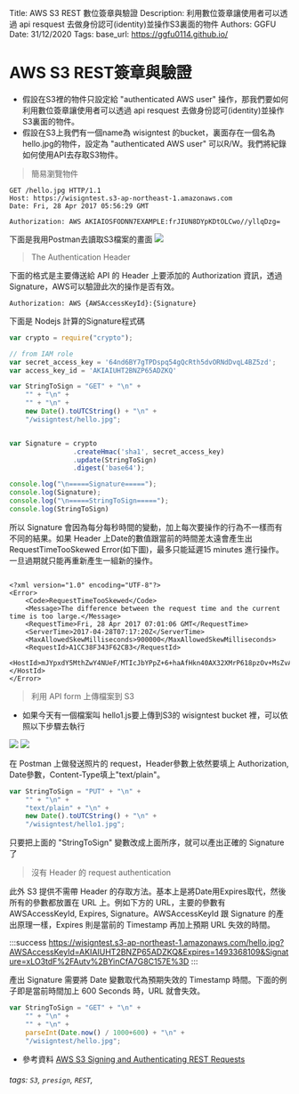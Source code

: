 Title: AWS S3 REST 數位簽章與驗證
Description: 利用數位簽章讓使用者可以透過 api resquest 去做身份認可(identity)並操作S3裏面的物件
Authors: GGFU
Date: 31/12/2020
Tags: 
base_url: https://ggfu0114.github.io/


# AWS S3 REST簽章與驗證
- 假設在S3裡的物件只設定給 "authenticated AWS user" 操作，那我們要如何利用數位簽章讓使用者可以透過 api resquest 去做身份認可(identity)並操作S3裏面的物件。
- 假設在S3上我們有一個name為 wisigntest 的bucket，裏面存在一個名為hello.jpg的物件，設定為 "authenticated AWS user" 可以R/W。我們將紀錄如何使用API去存取S3物件。

> 簡易瀏覽物件
```
GET /hello.jpg HTTP/1.1
Host: https://wisigntest.s3-ap-northeast-1.amazonaws.com
Date: Fri, 28 Apr 2017 05:56:29 GMT

Authorization: AWS AKIAIOSFODNN7EXAMPLE:frJIUN8DYpKDtOLCwo//yllqDzg=
```
下面是我用Postman去讀取S3檔案的畫面
![](https://i.imgur.com/dnJRA2I.png)

>The Authentication Header

下面的格式是主要傳送給 API 的 Header 上要添加的 Authorization 資訊，透過Signature，AWS可以驗證此次的操作是否有效。
```
Authorization: AWS {AWSAccessKeyId}:{Signature}
```
下面是 Nodejs 計算的Signature程式碼
```javascript
var crypto = require("crypto");

// from IAM role
var secret_access_key = '64nd6BY7gTPDspq54gQcRth5dvORNdDvqL4BZ5zd';
var access_key_id = 'AKIAIUHT2BNZP65ADZKQ'

var StringToSign = "GET" + "\n" +
    "" + "\n" +
    "" + "\n" +
    new Date().toUTCString() + "\n" +
    "/wisigntest/hello.jpg";


var Signature = crypto
                .createHmac('sha1', secret_access_key)
                .update(StringToSign)
                .digest('base64');

console.log("\n=====Signature=====");
console.log(Signature);
console.log("\n=====StringToSign=====");
console.log(StringToSign)
```
所以 Signature 會因為每分每秒時間的變動，加上每次要操作的行為不一樣而有不同的結果。如果 Header 上Date的數值跟當前的時間差太遠會產生出RequestTimeTooSkewed Error(如下圖)，最多只能延遲15 minutes 進行操作。一旦過期就只能再重新產生一組新的操作。
```yaml=

<?xml version="1.0" encoding="UTF-8"?>
<Error>
    <Code>RequestTimeTooSkewed</Code>
    <Message>The difference between the request time and the current time is too large.</Message>
    <RequestTime>Fri, 28 Apr 2017 07:01:06 GMT</RequestTime>
    <ServerTime>2017-04-28T07:17:20Z</ServerTime>
    <MaxAllowedSkewMilliseconds>900000</MaxAllowedSkewMilliseconds>
    <RequestId>A1CC38F343F62CB3</RequestId>
    <HostId>mJYpxdY5MthZwY4NUeF/MTIcJbYPpZ+6+haAfHkn40AX32XMrP618pzOv+MsZvAE965jaM1OgCk=</HostId>
</Error>
```
> 利用 API form 上傳檔案到 S3

- 如果今天有一個檔案叫 hello1.js要上傳到S3的 wisigntest bucket 裡，可以依照以下步驟去執行


![](https://i.imgur.com/KFIxuR7.png)
![](https://i.imgur.com/Y1zmUks.png)

在 Postman 上做發送照片的 request，Header參數上依然要填上 Authorization, Date參數，Content-Type填上"text/plain"。

```javascript
var StringToSign = "PUT" + "\n" +
    "" + "\n" +
    "text/plain" + "\n" +
    new Date().toUTCString() + "\n" +
    "/wisigntest/hello1.jpg";
```

只要把上面的 "StringToSign" 變數改成上面所序，就可以產出正確的 Signature 了

> 沒有 Header 的 request authentication

此外 S3 提供不需帶 Header 的存取方法。基本上是將Date用Expires取代，然後所有的參數都放置在 URL 上。例如下方的 URL，主要的參數有 AWSAccessKeyId, Expires, Signature。AWSAccessKeyId 跟 Signature 的產出原理一樣，Expires 則是當前的 Timestamp 再加上預期 URL 失效的時間。 

:::success
https://wisigntest.s3-ap-northeast-1.amazonaws.com/hello.jpg?AWSAccessKeyId=AKIAIUHT2BNZP65ADZKQ&Expires=1493368109&Signature=xLO3tdF%2FAutv%2BYinCfA7G8C157E%3D
:::

產出 Signature 需要將 Date 變數取代為預期失效的 Timestamp 時間。下面的例子即是當前時間加上 600 Seconds 時，URL 就會失效。



```javascript
var StringToSign = "GET" + "\n" +
    "" + "\n" +
    "" + "\n" +
    parseInt(Date.now() / 1000+600) + "\n" +
    "/wisigntest/hello.jpg";
```

- 參考資料
[AWS S3 Signing and Authenticating REST Requests](http://docs.aws.amazon.com/AmazonS3/latest/dev/RESTAuthentication.html )




###### tags: `S3`, `presign`, `REST`, 